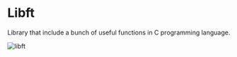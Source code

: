 # Libft
Library that include a bunch of useful functions in C programming language.<br/>

![libft](https://user-images.githubusercontent.com/94312066/144600150-16e235b3-73d7-4111-8358-a5b523f7bcca.gif)
